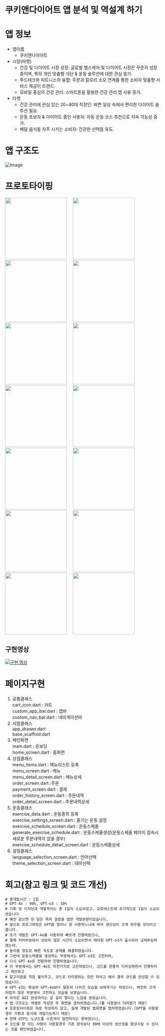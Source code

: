 # 쿠키앤다이어트 앱 분석 및 역설계 하기
# 앱 정보
- 앱이름
  - 쿠키앤다이어트
- 시장(마켓)
  - 건강 및 다이어트 시장 성장: 글로벌 헬스케어 및 다이어트 시장은 꾸준히 성장 중이며, 특히 개인 맞춤형 식단 & 운동 솔루션에 대한 관심 증가.
  - 푸드테크와 피트니스의 융합: 주문과 칼로리 소모 연계를 통한 소비자 맞춤형 서비스 제공이 트렌드.
  - 모바일 중심의 건강 관리: 스마트폰을 활용한 건강 관리 앱 사용 증가.
- 타켓
  - 건강 관리에 관심 있는 20~40대 직장인: 바쁜 일상 속에서 편리한 다이어트 솔루션 필요.
  - 운동 초보자 & 다이어트 중인 사용자: 자동 운동 코스 추천으로 지속 가능성 증가.
  - 배달 음식을 자주 시키는 소비자: 건강한 선택을 유도.


# 앱 구조도
![Image](https://github.com/user-attachments/assets/87b22f57-d18e-48b9-9fc0-02dc8696949a)

# 프로토타이핑
<img src="https://github.com/user-attachments/assets/c90560c3-4066-4a8e-9e01-04b7111fe7f2" width="200">&nbsp;&nbsp;&nbsp;&nbsp;
<img src="https://github.com/user-attachments/assets/d180e0e7-7c32-4d38-a9cb-0f45b4880fa2" width="200">&nbsp;&nbsp;&nbsp;&nbsp;
<img src="https://github.com/user-attachments/assets/2919c0cd-e8a6-4bcc-964b-e92f00c044b4" width="200">&nbsp;&nbsp;&nbsp;&nbsp;
<img src="https://github.com/user-attachments/assets/3f464b06-a500-4ce2-b9f1-ca8c35671be1" width="200">&nbsp;&nbsp;&nbsp;&nbsp;
<img src="https://github.com/user-attachments/assets/1cbe4d30-b508-450c-a53d-a92a16c772e0" width="200">&nbsp;&nbsp;&nbsp;&nbsp;
<img src="https://github.com/user-attachments/assets/8f19fd49-e682-45f0-a0f0-dfc38ac1357e" width="200">&nbsp;&nbsp;&nbsp;&nbsp;
<img src="https://github.com/user-attachments/assets/55eb1cb7-20d7-4874-a1cc-9ed497a787d4" width="200">&nbsp;&nbsp;&nbsp;&nbsp;
<img src="https://github.com/user-attachments/assets/18095ffe-a6e4-4950-847e-4a8c62506c24" width="200">&nbsp;&nbsp;&nbsp;&nbsp;
<img src="https://github.com/user-attachments/assets/392eb057-a0dd-481a-952a-c27b792b1ae2" width="200">&nbsp;&nbsp;&nbsp;&nbsp;
<img src="https://github.com/user-attachments/assets/289aa0ce-4109-4f6e-a838-e65de3fb2f12" width="200">&nbsp;&nbsp;&nbsp;&nbsp;
<img src="https://github.com/user-attachments/assets/d008df2b-aba1-4d63-8f54-4a352789439b" width="200">&nbsp;&nbsp;&nbsp;&nbsp;
<img src="https://github.com/user-attachments/assets/5ed879d8-0abf-46c9-a593-10536529af30" width="200">&nbsp;&nbsp;&nbsp;&nbsp;
<img src="https://github.com/user-attachments/assets/942161b3-fc8d-4932-93e9-e39e12234dfc" width="200">&nbsp;&nbsp;&nbsp;&nbsp;
<img src="https://github.com/user-attachments/assets/03e33cd5-cb19-4cc9-a1c1-7e19f2595e12" width="200">&nbsp;&nbsp;&nbsp;&nbsp;

## 구현영상
[![구현 영상](https://drive.google.com/thumbnail?id=1xJwDIDCv_JGalvD591cE_9i0CsbNagPU)](https://drive.google.com/file/d/1xJwDIDCv_JGalvD591cE_9i0CsbNagPU/view)

# 페이지구현
1. 공통클래스  
cart_icon.dart : 카트  
custom_app_bar.dart : 앱바  
custom_nav_bar.dart : 네비게이션바  
2. 서랍클래스  
app_drawer.dart  
base_scaffold.dart  
3. 메인화면  
main.dart : 온보딩  
home_screen.dart : 홈화면
4. 상점클래스  
menu_items.dart : 메뉴리스트 등록  
menu_screen.dart : 메뉴  
menu_detail_screen.dart : 메뉴상세  
order_screen.dart :주문  
payment_screen.dart : 결제  
order_history_screen.dart : 주문내역  
order_detail_screen.dart : 주문내역상세  
5. 운동클래스  
exercise_data.dart : 운동종목 등록  
exercise_settings_screen.dart : 즐기는 운동 설정  
exercise_schedule_screen.dart : 운동스케줄  
generate_exercise_schedule.dart : 운동스케줄생성(운동스케줄 페이지 접속시 새로운 주문내역이 있을 경우)  
exercise_schedule_detail_screen.dart : 운동스케줄상세  
6. 설정클래스  
language_selection_screen.dart : 언어선택  
theme_selection_screen.dart : 테마선택  

# 회고(참고 링크 및 코드 개선)
```
# 총개발시간 : 2일
# GPT-4o : 90%, GPT-o3 : 10%
# 기획 및 디자인과 개발까지는 총 1일이 소요되었고, 오류테스트에 추가적으로 1일이 소요되었습니다.
# 예전 같으면 한 달은 족히 걸렸을 법한 개발분량이었습니다.
# 앞으로 프로그래밍은 GPT를 얼마나 잘 사용하느냐에 따라 생산성이 크게 좌우될 것이라고 봅니다.
# 초기 개발은 GPT-4o를 사용하여 빠르게 진행하였으나,
# 결제 처리부분에서 상당히 많은 시간이 소요되면서 때마침 GPT-o3가 출시되어 교체투입하였는데,
# 놀라울 정도로 빠른 속도로 문제를 해결하였습니다.
# 그런데 운동스케줄을 생성하는 부분에서는 GPT-o3도 고전하여,
# 다시 GPT-4o로 전환하여 진행하였습니다.
# 이 부분에서는 GPT-4o도 마찬가지로 고전하였으나, 코드를 한줄씩 디버깅하면서 진행하자고 제안하고
# 알고리즘을 직접 불러주고, 코드로 타이핑하는 것만 하라고 해서 결국 코드를 완성할 수 있었습니다.
# GPT-o3는 확실히 GPT-4o보다 월등히 나아진 모습을 보여주기는 하였으나, 여전히 크게 어렵지 않은 부분에서 고전하는 모습을 보였습니다.
# 아직은 AGI 완성까지는 갈 길이 멀다는 느낌을 받았습니다.
# 앱 구조도는 엑셀로 작성한 후 화면을 갭처하였습니다.(툴 사용법이 어려웠기 때문)
# 프로토타이핑은 따로 작성하지 않고, 실제 개발된 앱화면을 캡처하였습니다.(GPT를 사용할 경우 기획과 동시에 개발가능하기 때문)
# 현재 GTP는 노코드툴 수준까지 발전하지는 못하였으나,
# 코드를 잘 아는 사람이 사용할경우 기존 방식보다 30배 이상의 생산성을 향상시킬 수 있다는 것을 확인하였습니다.
```
